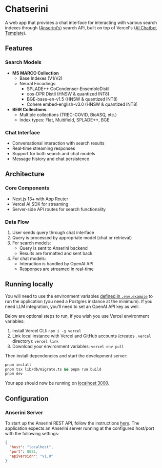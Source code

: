 # Chatserini

A web app that provides a chat interface for interacting with various search indexes through ([Anserini's](https://github.com/castorini/anserini)) search API, built on top of Vercel's ([AI Chatbot Template](https://github.com/vercel/ai-chatbot)).

## Features

### Search Models
- **MS MARCO Collection**
  - Base Indexes (V1/V2)
  - Neural Encodings:
    - SPLADE++ CoCondenser-EnsembleDistil
    - cos-DPR Distil (HNSW & quantized INT8)
    - BGE-base-en-v1.5 (HNSW & quantized INT8)
    - Cohere embed-english-v3.0 (HNSW & quantized INT8)
- **BEIR Collections**
  - Multiple collections (TREC-COVID, BioASQ, etc.)
  - Index types: Flat, Multifield, SPLADE++, BGE

### Chat Interface
- Conversational interaction with search results
- Real-time streaming responses
- Support for both search and chat models
- Message history and chat persistence

## Architecture

### Core Components
- Next.js 13+ with App Router
- Vercel AI SDK for streaming
- Server-side API routes for search functionality

### Data Flow
1. User sends query through chat interface
2. Query is processed by appropriate model (chat or retrieval)
3. For search models:
   - Query is sent to Anserini backend
   - Results are formatted and sent back
4. For chat models:
   - Interaction is handled by OpenAI API
   - Responses are streamed in real-time

## Running locally

You will need to use the environment variables [defined in `.env.example`](.env.example) to run the application (you need a Postgres instance at the minimum). If you need LLM integration, you'll need to set an OpenAI API key as well.

Below are optional steps to run, if you wish you use Vercel environment variables:

1. Install Vercel CLI: `npm i -g vercel`
2. Link local instance with Vercel and GitHub accounts (creates `.vercel` directory): `vercel link`
3. Download your environment variables: `vercel env pull`

Then install dependencies and start the development server:

```bash
pnpm install
pnpm tsx lib/db/migrate.ts && pnpm run build
pnpm dev
```

Your app should now be running on [localhost:3000](http://localhost:3000/).

## Configuration

### Anserini Server
To start up the Anserini REST API, follow the instructions [here](https://github.com/castorini/anserini/blob/master/docs/rest-api.md). 
The application expects an Anserini server running at the configured host/port with the following settings:
```json
{
  "host": "localhost",
  "port": 8081,
  "apiVersion": "v1.0"
}
```